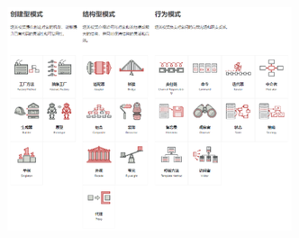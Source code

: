 ![image-20220924110046075](https://raw.githubusercontent.com/huanggenghg/huanggenghg/main/res/image-20220924110046075.png)